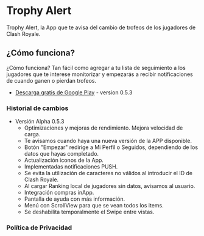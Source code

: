 # Trophy Alert
Trophy Alert, la App que te avisa del cambio de trofeos de los jugadores de Clash Royale.

## ¿Cómo funciona?
¿Cómo funciona? Tan fácil como agregar a tu lista de seguimiento a los jugadores que te interese monitorizar y empezarás a recibir notificaciones de cuando ganen o pierdan trofeos.
* [Descarga gratis de Google Play](https://play.google.com/store/apps/details?id=com.jonatanjumbert.trophyalert) - version 0.5.3

### Historial de cambios
* Versión Alpha 0.5.3
  * Optimizaciones y mejoras de rendimiento. Mejora velocidad de carga.
  * Te avisamos cuando haya una nueva versión de la APP disponible.
  * Botón "Empezar" redirige a Mi Perfil o Seguidos, dependiendo de los datos que hayas completado.
  * Actualización iconos de la App.
  * Implementadas notificaciones PUSH.
  * Se evita la utilización de caracteres no válidos al introducir el ID de Clash Royale.
  * Al cargar Ranking local de jugadores sin datos, avisamos al usuario.
  * Integración compras inApp.
  * Pantalla de ayuda con más información.
  * Menú con ScrollView para que se vean todos los items.
  * Se deshabilita temporalmente el Swipe entre vistas.
  

### Política de Privacidad

